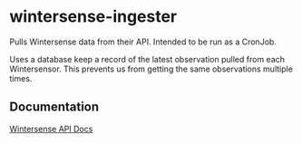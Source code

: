 # wintersense-ingester

Pulls Wintersense data from their API. Intended to be run as a CronJob.

Uses a database keep a record of the latest observation pulled from each Wintersensor. This prevents us from getting the same observations multiple times.


## Documentation

[Wintersense API Docs](https://docs.wintersense.com/api/v1)
